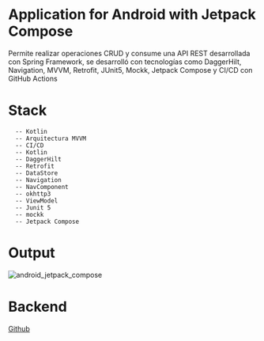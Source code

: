 <h1 style="center" >Application for Android with Jetpack Compose</h1>
<p>Permite realizar operaciones CRUD y consume una API REST desarrollada con Spring Framework, se desarrolló con tecnologías como DaggerHilt, Navigation, MVVM, Retrofit, JUnit5, Mockk, Jetpack Compose y CI/CD con GitHub Actions</p>


# Stack

```
  -- Kotlin
  -- Arquitectura MVVM
  -- CI/CD
  -- Kotlin
  -- DaggerHilt
  -- Retrofit
  -- DataStore
  -- Navigation
  -- NavComponent
  -- okhttp3
  -- ViewModel
  -- Junit 5
  -- mockk
  -- Jetpack Compose

```
  
# Output

![android_jetpack_compose](https://github.com/aguilarelkin/app_android_jetpack_compose/assets/46634666/369d2216-58bd-40d2-96fc-4cb6c4299078)

# Backend

<a href="https://github.com/aguilarelkin/proyecto_android_backend_java">Github</a>


